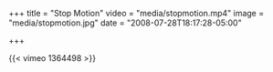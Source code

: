 +++
title = "Stop Motion"
video = "media/stopmotion.mp4"
image = "media/stopmotion.jpg"
date = "2008-07-28T18:17:28-05:00"

+++

{{< vimeo 1364498 >}}